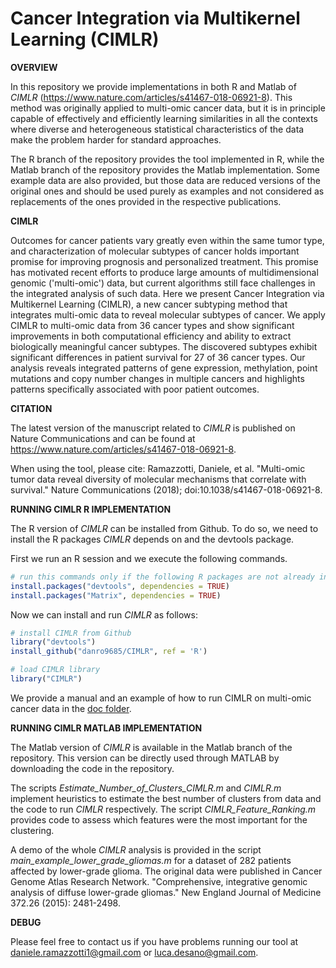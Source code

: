 Cancer Integration via Multikernel Learning (**CIMLR**)
=======================================================

**OVERVIEW**

In this repository we provide implementations in both R and Matlab of *CIMLR* (https://www.nature.com/articles/s41467-018-06921-8). This method was originally applied to multi-omic cancer data, but it is in principle capable of effectively and efficiently learning similarities in all the contexts where diverse and heterogeneous statistical characteristics of the data make the problem harder for standard approaches. 

The R branch of the repository provides the tool implemented in R, while the Matlab branch of the repository provides the Matlab implementation. Some example data are also provided, but those data are reduced versions of the original ones and should be used purely as examples and not considered as replacements of the ones provided in the respective publications. 

**CIMLR**

Outcomes for cancer patients vary greatly even within the same tumor type, and characterization of molecular subtypes of cancer holds important promise for improving prognosis and personalized treatment. This promise has motivated recent efforts to produce large amounts of multidimensional genomic ('multi-omic') data, but current algorithms still face challenges in the integrated analysis of such data. Here we present Cancer Integration via Multikernel Learning (CIMLR), a new cancer subtyping method that integrates multi-omic data to reveal molecular subtypes of cancer. We apply CIMLR to multi-omic data from 36 cancer types and show significant improvements in both computational efficiency and ability to extract biologically meaningful cancer subtypes. The discovered subtypes exhibit significant differences in patient survival for 27 of 36 cancer types. Our analysis reveals integrated patterns of gene expression, methylation, point mutations and copy number changes in multiple cancers and highlights patterns specifically associated with poor patient outcomes. 

**CITATION**

The latest version of the manuscript related to *CIMLR* is published on Nature Communications and can be found at https://www.nature.com/articles/s41467-018-06921-8. 

When using the tool, please cite: Ramazzotti, Daniele, et al. "Multi-omic tumor data reveal diversity of molecular mechanisms that correlate with survival." Nature Communications (2018); doi:10.1038/s41467-018-06921-8. 

**RUNNING CIMLR R IMPLEMENTATION**

The R version of *CIMLR* can be installed from Github. To do so, we need to install the R packages *CIMLR* depends on and the devtools package. 

First we run an R session and we execute the following commands. 

```r
# run this commands only if the following R packages are not already installed
install.packages("devtools", dependencies = TRUE)
install.packages("Matrix", dependencies = TRUE)
```

Now we can install and run *CIMLR* as follows: 

```r
# install CIMLR from Github
library("devtools")
install_github("danro9685/CIMLR", ref = 'R')

# load CIMLR library
library("CIMLR")
```

We provide a manual and an example of how to run CIMLR on multi-omic cancer data in the [doc folder](https://github.com/danro9685/CIMLR/tree/R/doc). 

**RUNNING CIMLR MATLAB IMPLEMENTATION**

The Matlab version of *CIMLR* is available in the Matlab branch of the repository. This version can be directly used through MATLAB by downloading the code in the repository. 

The scripts *Estimate_Number_of_Clusters_CIMLR.m* and *CIMLR.m* implement heuristics to estimate the best number of clusters from data and the code to run *CIMLR* respectively. The script *CIMLR_Feature_Ranking.m* provides code to assess which features were the most important for the clustering. 

A demo of the whole *CIMLR* analysis is provided in the script *main_example_lower_grade_gliomas.m* for a dataset of 282 patients affected by lower-grade glioma. The original data were published in Cancer Genome Atlas Research Network. "Comprehensive, integrative genomic analysis of diffuse lower-grade gliomas." New England Journal of Medicine 372.26 (2015): 2481-2498. 

**DEBUG**

Please feel free to contact us if you have problems running our tool at daniele.ramazzotti1@gmail.com or luca.desano@gmail.com. 
